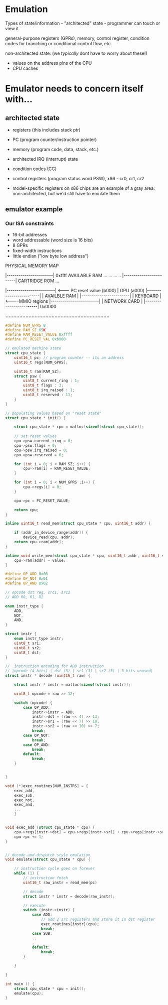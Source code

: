 # Emulation

Types of state/information - "architected" state - programmer can touch or view it

general-purpose registers (GPRs), memory, control register, condition codes for
branching or conditional control flow, etc.

non-architected state: (we _typically_ dont have to worry about these!)
- values on the address pins of the CPU
- CPU caches


# Emulator needs to concern itself with...
## architected state
- registers (this includes stack ptr)
- PC (program counter/instruction pointer)
- memory (program code, data, stack, etc.)
- architected IRQ (interrupt) state
- condition codes (CC)
- control registers (program status word PSW), x86 - cr0, cr1, cr2

- model-specific registers on x86 chips are an example of a gray area: non-architected, but we'd still have to emulate them


## emulator example

### Our ISA constraints
- 16-bit addresses
- word addressable (word size is 16 bits)
- 8 GPRs
- fixed-width instructions
- little endian ("low byte low address")



PHYSICAL MEMORY MAP

|-----------------------| 0xffff
  AVAILABLE RAM
  ...
  ...
  ...
  ..
|------------------------|
  CARTRIDGE ROM
...

|------------------------| <--- PC reset value (b000)
|    GPU (a000)
|------------------------|
|  AVAILBLE RAM          |
|------------------------|
| KEYBOARD               |  <----MMIO regions
|------------------------|
|   NETWORK CARD         |
|------------------------| 0x0000

====================================

```C
#define NUM_GPRS 8
#define RAM_SZ 65K
#define RAM_RESET_VALUE 0xffff
#define PC_RESET_VAL 0xb000

// emulated machine state
struct cpu_state {
    uint16_t pc; // program counter -- its an address
    uint16_t regs[NUM_GPRS];

    uint16_t ram[RAM_SZ];
    struct psw {
        uint8_t current_ring : 1;
        uint8_t flags : 3;
        uint8_t irq_raised : 1;
        uint8_t reserved : 11;
    } 
}

// populating values based on "reset state"
struct cpu_state * init() {

    struct cpu_state * cpu = malloc(sizeof(struct cpu_state));
    
    // set reset values
    cpu->psw.current_ring = 0;
    cpu->psw.flags = 0;
    cpu->psw.irq_raised = 0;
    cpu->psw.reserved = 0;

    for (int i = 0; i < RAM_SZ; i++) {
        cpu->ram[i] = RAM_RESET_VALUE;
    }

    for (int i = 0; i < NUM_GPRS ;i++) {
        cpu->regs[i] = 0;
    }

    cpu->pc = PC_RESET_VALUE;

    return cpu;
}

inline uint16_t read_mem(struct cpu_state * cpu, uint16_t addr) {

    if (addr_in_device_range(addr)) {
        device_read(cpu, addr);
    return cpu->ram[addr];
}

inline void write_mem(struct cpu_state * cpu, uint16_t addr, uint16_t value) {
    cpu->ram[addr] = value;
}

#define OP_ADD 0x00
#define OP_NOT 0x01
#define OP_AND 0x02

// opcode dst reg, src1, src2
// ADD R0, R1, R2

enum instr_type {
    ADD,
    NOT,
    AND,
}

struct instr {
    enum instr_type instr;
    uint8_t sr1;
    uint8_t sr2;
    uint8_t dst;
}

//  instruction encoding for ADD instruction
// |opcode (4 bits) | dst (3) | sr1 (3) | sr2 (3) | 3 bits unused|
struct instr * decode (uint16_t raw) {

    struct instr * instr = malloc(sizeof(struct instr));

    uint8_t opcode = raw >> 12;

    switch (opcode) {
        case OP_ADD:
            instr->instr = ADD;
            instr->dst = (raw << 4) >> 13;
            instr->sr1 = (raw << 7) >> 10;
            instr->sr2 = (raw << 10) >> 7;
            break;
        case OP_NOT:
            break;
        case OP_AND:
            break;
        default:
            break;
    }


}

void (*)exec_routines[NUM_INSTRS] = {
    exec_add,
    exec_sub,
    exec_not,
    exec_and,
    ...
    }


void exec_add (struct cpu_state * cpu) {
    cpu->regs[instr->dst] = cpu->regs[instr->sr1] + cpu->regs[instr->sr2];
    cpu->pc += 1;
}


// decode-and-dispatch style emulation
void emulate(struct cpu_state * cpu) {

    // instruction cycle goes on forever
    while (1) {
        // instruction fetch
        uint16_t raw_instr = read_mem(pc)

        // decode
        struct instr * instr = decode(raw_instr);

        // execute
        switch (instr->instr) {
            case ADD:
                // add 2 src registers and store it in dst register
                exec_routines[instr](cpu);
                break;
            case SUB:
            ..
            .
            default:
                break;
        }

    }

}

int main () {
    struct cpu_state * cpu = init();
    emulate(cpu);
}
```


